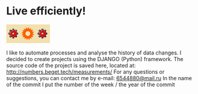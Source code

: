 # Live efficiently!
![Live efficiently!](logo.png "Live efficiently!")

I like to automate processes and analyse the history of data changes. I decided to create projects using the DJANGO (Python) framework. The source code of the project is saved here, located at: http://numbers.beget.tech/measurements/ 
For any questions or suggestions, you can contact me by e-mail: [6544880@mail.ru](mailto:6544880@mail.ru)
In the name of the commit I put the number of the week / the year of the commit
